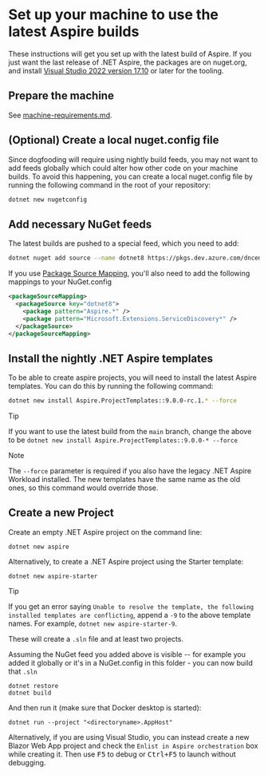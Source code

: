 # Set up your machine to use the latest Aspire builds

These instructions will get you set up with the latest build of Aspire. If you just want the last release of .NET Aspire, the packages are on nuget.org, and install [Visual Studio 2022 version 17.10](https://visualstudio.microsoft.com/vs/) or later for the tooling.

## Prepare the machine

See [machine-requirements.md](machine-requirements.md).

## (Optional) Create a local nuget.config file

Since dogfooding will require using nightly build feeds, you may not want to add feeds globally which could alter how other code on your machine builds. To avoid this happening, you can create a local nuget.config file by running the following command in the root of your repository:

```bash
dotnet new nugetconfig
```

## Add necessary NuGet feeds

The latest builds are pushed to a special feed, which you need to add:
```sh
dotnet nuget add source --name dotnet8 https://pkgs.dev.azure.com/dnceng/public/_packaging/dotnet8/nuget/v3/index.json
```

If you use [Package Source Mapping](https://learn.microsoft.com/en-us/nuget/consume-packages/package-source-mapping), you'll also need to add the following mappings to your NuGet.config

```xml
<packageSourceMapping>
  <packageSource key="dotnet8">
    <package pattern="Aspire.*" />
    <package pattern="Microsoft.Extensions.ServiceDiscovery*" />
  </packageSource>
</packageSourceMapping>
```

## Install the nightly .NET Aspire templates

To be able to create aspire projects, you will need to install the latest Aspire templates. You can do this by running the following command:

```sh
dotnet new install Aspire.ProjectTemplates::9.0.0-rc.1.* --force
```

> [!TIP]
> If you want to use the latest build from the `main` branch, change the above to be `dotnet new install Aspire.ProjectTemplates::9.0.0-* --force`

> [!NOTE]  
> The `--force` parameter is required if you also have the legacy .NET Aspire Workload installed. The new templates have the same name as the old ones, so this command would override those.

## Create a new Project

Create an empty .NET Aspire project on the command line:
```shell
dotnet new aspire
```

Alternatively, to create a .NET Aspire project using the Starter template:
```shell
dotnet new aspire-starter
```

> [!TIP]
> If you get an error saying `Unable to resolve the template, the following installed templates are conflicting`, append a `-9` to the above template names. For example, `dotnet new aspire-starter-9`.

These will create a `.sln` file and at least two projects.

Assuming the NuGet feed you added above is visible -- for example you added it globally or it's in a NuGet.config in this folder - you can now build that `.sln`
```shell
dotnet restore
dotnet build
```

And then run it (make sure that Docker desktop is started):
```shell
dotnet run --project "<directoryname>.AppHost"
```

Alternatively, if you are using Visual Studio, you can instead create a new Blazor Web App project and check the `Enlist in Aspire orchestration` box while creating it. Then use <kbd>F5</kbd> to debug or <kbd>Ctrl+F5</kbd> to launch without debugging.

